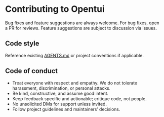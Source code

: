# Contributing to Opentui

Bug fixes and feature suggestions are always welcome. For bug fixes, open a PR
for reviews. Feature suggestions are subject to discussion via issues.

## Code style

Reference existing [AGENTS.md](https://github.com/sst/opentui/blob/main/AGENTS.md) or project conventions if applicable.

## Code of conduct

- Treat everyone with respect and empathy. We do not tolerate harassment, discrimination, or personal attacks.
- Be kind, constructive, and assume good intent.
- Keep feedback specific and actionable; critique code, not people.
- No unsolicited DMs for support unless invited.
- Follow project guidelines and maintainers’ decisions.
